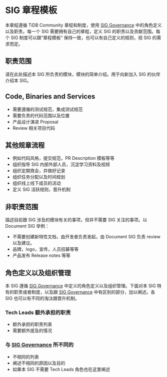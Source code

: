 # SIG 章程模板

本章程遵循 TiDB Community 章程和制度，使用 [SIG Governance](/committee/sig-governance/SIG-GOVERNANCE-zh_CN.md) 中的角色定义以及职责。每一个 SIG 需要拥有自己的章程，定义 SIG 的职责以及贡献范围。每个 SIG 制度可以跟“章程模板” 保持一致，也可以有自己定义的规则，视 SIG 的需求而定。

## 职责范围

请在此处描述本 SIG 所负责的模块，模块的简单介绍。用于向新加入 SIG 的伙伴介绍本 SIG。

## Code, Binaries and Services

* 需要遵循的测试规范，集成测试规范
* 需要负责的代码范围以及位置
* 产品设计演进 Proposal
* Review 相关项目代码

## 其他规章流程

* 例如代码风格，提交规范，PR Description 模板等等
* 组织指导 SIG 内部外部人员，沉淀学习资料及视频
* 组织定期周会，并做好记录
* 组织任务分配以及时间规划
* 组织线上线下成员的活动
* 定义 SIG 活跃规则，晋升机制

## 非职责范围

描述目前跟 SIG 涉及的模块有关的事项，但并不需要 SIG 关注的事项。以 Document SIG 举例：

* 不需要创建新特性文档，由开发者负责发起，由 Document SIG 负责 review 以及建议。
* 品牌，logo，宣传，人员招募等等
* 产品发布 Release notes 等等

## 角色定义以及组织管理

本 SIG 遵循 [SIG Governance](/committee/sig-governance/SIG-GOVERNANCE-zh_CN.md) 中定义的角色定义以及组织管理。下面对本 SIG 特有的职责或者制度，以及跟 [SIG Governance](/committee/sig-governance/SIG-GOVERNANCE-zh_CN.md) 中有区别的部分，加以阐述。各 SIG 也可以有不同的淘汰跟晋升机制。

### Tech Leads 额外承担的职责

* 额外承担的职责列表
* 需要额外提及的情况

### 与 [SIG Governance](/committee/sig-governance/SIG-GOVERNANCE-zh_CN.md) 所不同的

* 不相同的列表
* 阐述不相同的原因以及目的
* 如果本 SIG 不需要 Tech Leads 角色也在这里阐述
